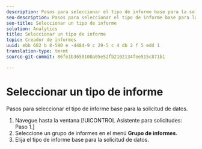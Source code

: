 ```yaml
---
description: Pasos para seleccionar el tipo de informe base para la solicitud de datos.
seo-description: Pasos para seleccionar el tipo de informe base para la solicitud de datos.
seo-title: Seleccionar un tipo de informe
solution: Analytics
title: Seleccionar un tipo de informe
topic: Creador de informes
uuid: ebb 682 b 8-590 e -4484-9 c 29-5 c 4 db 2 f 5 edd 1
translation-type: tm+mt
source-git-commit: 86fe1b3650100a05e52fb2102134fee515c871b1

---
```



# Seleccionar un tipo de informe

Pasos para seleccionar el tipo de informe base para la solicitud de datos.

1. Navegue hasta la ventana [!UICONTROL Asistente para solicitudes: Paso 1.]
1. Seleccione un grupo de informes en el menú **Grupo de informes.**
1. Elija el tipo de informe base para la solicitud de datos.
